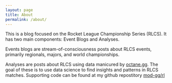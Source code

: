 ```yaml
---
layout: page
title: About
permalink: /about/
---
```


This is a blog focused on the Rocket League Championship Series (RLCS). It has two main components: Event Blogs and Analyses. 

Events blogs are stream-of-consciousness posts about RLCS events, primarily regionals, majors, and world championships. 

Analyses are posts about RLCS using data manicured by [octane.gg](https://octane.gg). The goal of these is to use data science to find insights and patterns in RLCS matches. Supporting code can be found at my github repostitory [mod-gg/rl](https://github.com/mod-gg/rl)